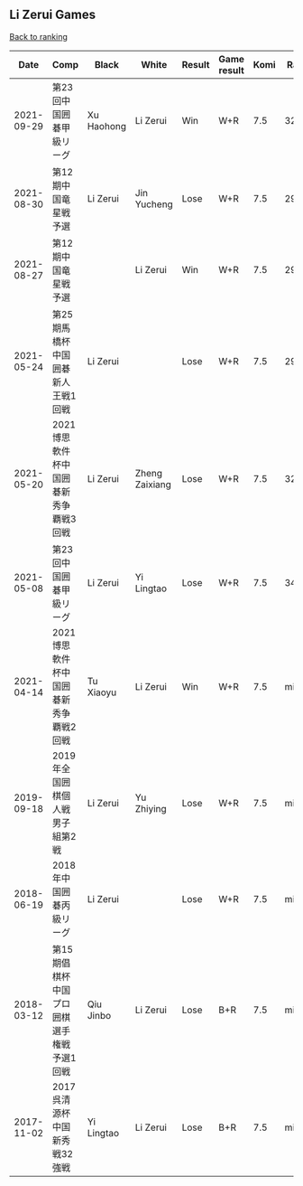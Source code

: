 ## Li Zerui Games

[Back to ranking](../../index.md)




| **Date** | **Comp** | **Black** | **White** | **Result** | **Game result** | **Komi** | **Rating** | **Diff** | 
| --- | --- | --- | --- | --- | --- | --- | --- | --- |
| 2021-09-29 | 第23回中国囲碁甲級リーグ | Xu Haohong | Li Zerui | Win | W+R | 7.5 | 3201 | 219 | 
| 2021-08-30 | 第12期中国竜星戦予選 | Li Zerui | Jin Yucheng | Lose | W+R | 7.5 | 2982 | -14 | 
| 2021-08-27 | 第12期中国竜星戦予選 |  | Li Zerui | Win | W+R | 7.5 | 2996 | 37 | 
| 2021-05-24 | 第25期馬橋杯中国囲碁新人王戦1回戦 | Li Zerui |  | Lose | W+R | 7.5 | 2959 | -272 | 
| 2021-05-20 | 2021博思軟件杯中国囲碁新秀争覇戦3回戦 | Li Zerui | Zheng Zaixiang | Lose | W+R | 7.5 | 3231 | -190 | 
| 2021-05-08 | 第23回中国囲碁甲級リーグ | Li Zerui | Yi Lingtao | Lose | W+R | 7.5 | 3421 | 3421 | 
| 2021-04-14 | 2021博思軟件杯中国囲碁新秀争覇戦2回戦 | Tu Xiaoyu | Li Zerui | Win | W+R | 7.5 | missing | 0 | 
| 2019-09-18 | 2019年全国囲棋個人戦男子組第2戦 | Li Zerui | Yu Zhiying | Lose | W+R | 7.5 | missing | 0 | 
| 2018-06-19 | 2018年中国囲碁丙級リーグ | Li Zerui |  | Lose | W+R | 7.5 | missing | 0 | 
| 2018-03-12 | 第15期倡棋杯中国プロ囲棋選手権戦予選1回戦 | Qiu Jinbo | Li Zerui | Lose | B+R | 7.5 | missing | 0 | 
| 2017-11-02 | 2017呉清源杯中国新秀戦32強戦 | Yi Lingtao | Li Zerui | Lose | B+R | 7.5 | missing | missing |




